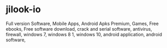 # jilook-io
Full version Software, Mobile Apps, Android Apks Premium, Games, Free ebooks,  Free software download, crack and serial software, antivirus, firewall, windows 7, windows 8 1, windows 10, android application, android software,
